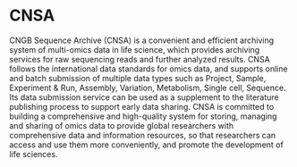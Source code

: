 # CNSA

CNGB Sequence Archive (CNSA) is a convenient and efficient archiving system of multi-omics data in life science, which provides archiving services for raw sequencing reads and further analyzed results. CNSA follows the international data standards for omics data, and supports online and batch submission of multiple data types such as Project, Sample, Experiment & Run, Assembly, Variation, Metabolism, Single cell, Sequence. Its data submission service can be used as a supplement to the literature publishing process to support early data sharing. CNSA is committed to building a comprehensive and high-quality system for storing, managing and sharing of omics data to provide global researchers with comprehensive data and information resources, so that researchers can access and use them more conveniently, and promote the development of life sciences.
